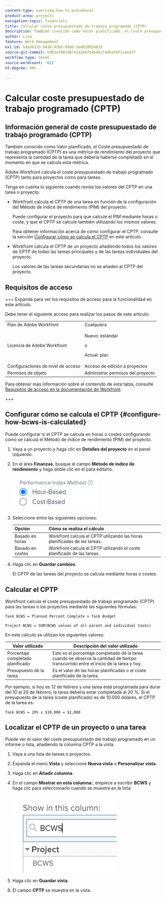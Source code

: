 ```yaml
---
content-type: overview;how-to-procedural
product-area: projects
navigation-topic: financials
title: Calcular coste presupuestado de trabajo programado (CPTP)
description: También conocido como Valor planificado, el Coste presupuestado de trabajo programado (CPTP) es una métrica de rendimiento del proyecto que representa la cantidad de la tarea que debería haberse completado en el momento en que se calcula esta métrica.
author: Lisa
feature: Work Management
exl-id: b9a36333-9430-42bd-99dd-3ad82803b633
source-git-commit: b983a780198743a2b87b4b48cf4d6afdf1cee437
workflow-type: tm+mt
source-wordcount: '621'
ht-degree: 99%

---
```


# Calcular coste presupuestado de trabajo programado (CPTP)

## Información general de coste presupuestado de trabajo programado (CPTP)

También conocido como Valor planificado, el Coste presupuestado de trabajo programado (CPTP) es una métrica de rendimiento del proyecto que representa la cantidad de la tarea que debería haberse completado en el momento en que se calcula esta métrica.

Adobe Workfront calcula el coste presupuestado de trabajo programado (CPTP) tanto para proyectos como para tareas.

Tenga en cuenta lo siguiente cuando revise los valores del CPTP en una tarea o proyecto:

* Workfront calcula el CPTP de una tarea en función de la configuración del Método de índice de rendimiento (PIM) del proyecto.

  Puede configurar el proyecto para que calcule el PIM mediante horas o coste, y que el CPTP se calcule también utilizando los mismos valores.

  Para obtener información acerca de cómo configurar el CPTP, consulte la sección [Configurar cómo se calcula el CPTP](#configure-how-bcws-is-calculated) en este artículo.

* Workfront calcula el CPTP de un proyecto añadiendo todos los valores de CPTP de todas las tareas principales y de las tareas individuales del proyecto.

  Los valores de las tareas secundarias no se añaden al CPTP del proyecto.

## Requisitos de acceso

+++ Expanda para ver los requisitos de acceso para la funcionalidad en este artículo.

Debe tener el siguiente acceso para realizar los pasos de este artículo:

<table style="table-layout:auto"> 
 <col> 
 <col> 
 <tbody> 
  <tr> 
   <td role="rowheader">Plan de Adobe Workfront</td> 
   <td>Cualquiera</td> 
  </tr> 
  <tr> 
   <td role="rowheader">Licencia de Adobe Workfront</td> 
   <td>
   <p>Nuevo: estándar</p>
   <p>o</p>
   <p>Actual: plan</p></td> 
  </tr> 
  <tr> 
   <td role="rowheader">Configuraciones de nivel de acceso</td> 
   <td>Acceso de edición a proyectos</td> 
  </tr> 
  <tr> 
   <td role="rowheader">Permisos de objeto</td> 
   <td>Administrar permisos del proyecto</td> 
  </tr> 
 </tbody> 
</table>

Para obtener más información sobre el contenido de esta tabla, consulte [Requisitos de acceso en la documentación de Workfront](/help/quicksilver/administration-and-setup/add-users/access-levels-and-object-permissions/access-level-requirements-in-documentation.md).

+++

## Configurar cómo se calcula el CPTP {#configure-how-bcws-is-calculated}

Puede configurar si el CPTP se calcula en horas o costes configurando cómo se calcula el Método de índice de rendimiento (PIM) del proyecto.

1. Vaya a un proyecto y haga clic en **Detalles del proyecto** en el panel izquierdo.
1. En el área **Finanzas**, busque el campo **Método de índice de rendimiento** y haga doble clic en él para editarlo.

   ![Opciones de PIM](assets/pim-options-hour-cost-based-nwe.png)

1. Seleccione entre las siguientes opciones:

   | Opción | Cómo se realiza el cálculo |
   |---|---|
   | Basado en horas | Workfront calcula el CPTP utilizando las horas planificadas de las tareas. |
   | Basado en costes | Workfront calcula el CPTP utilizando el coste planificado de las tareas. |


1. Haga clic en **Guardar cambios**.

   El CPTP de las tareas del proyecto se calcula mediante horas o costes.

## Calcular el CPTP

Workfront calcula el coste presupuestado de trabajo programado (CPTP) para las tareas o los proyectos mediante las siguientes fórmulas:

```
Task BCWS = Planned Percent Complete x Task Budget
```

```
Project BCWS = SUM(BCWS values of all parent and individual tasks)
```

En este cálculo se utilizan los siguientes valores:

| Valor utilizado | Descripción del valor utilizado |
|---|---|
| Porcentaje completado planificado | Este es el porcentaje completado de la tarea cuando se observa la cantidad de tiempo transcurrido entre el inicio de la tarea y hoy. |
| Presupuesto de la tarea | Es el valor de las horas planificadas o el coste planificado de la tarea. |

Por ejemplo, si hoy es 12 de febrero y una tarea está programada para durar del 10 al 20 de febrero, la tarea debería estar completada al 20 %. Si el presupuesto de la tarea (coste planificado) es de 10.000 dólares, el CPTP de la tarea es:

```
Task BCWS = 20% x $10,000 = $2,000
```

## Localizar el CPTP de un proyecto o una tarea

Puede ver el valor del coste presupuestado del trabajo programado en un informe o lista, añadiendo la columna CPTP a la vista.

1. Vaya a una lista de tareas o proyectos.
1. Expanda el menú **Vista** y seleccione **Nueva vista** o **Personalizar vista**.

1. Haga clic en **Añadir columna**.
1. En el campo **Mostrar en esta columna:**, empiece a escribir **BCWS** y haga clic para seleccionarlo cuando se muestre en la lista.

   ![CPTP en la vista de proyecto](assets/bcws-in-project-view.png)

1. Haga clic en **Guardar vista**.
1. El campo **CPTP** se muestra en la vista.
